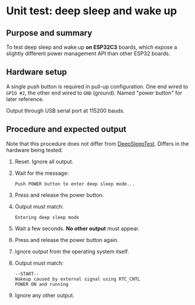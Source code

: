 # Unit test: deep sleep and wake up

## Purpose and summary

To test deep sleep and wake up **on ESP32C3** boards, which expose a slightly different power management API than other ESP32 boards.

## Hardware setup

A single push button is required in pull-up configuration. One end wired to `GPIO #2`, the other end wired to `GND` (ground). Named "power button" for later reference.

Output through USB serial port at 115200 bauds.

## Procedure and expected output

Note that this procedure does not differ from [DeepSleepTest](../DeepSleepTest/README.md). Differs in the hardware being tested.

1. Reset. Ignore all output.
2. Wait for the message:

   ```text
   Push POWER button to enter deep sleep mode...
   ```

3. Press and release the power button.
4. Output must match:

   ```text
   Entering deep sleep mode
   ```

5. Wait a few seconds. **No other output** must appear.
6. Press and release the power button again.
7. Ignore output from the operating system itself.
8. Output must match:

   ```text
   --START--
   Wakeup caused by external signal using RTC_CNTL
   POWER ON and running
   ```

9. Ignore any other output.
